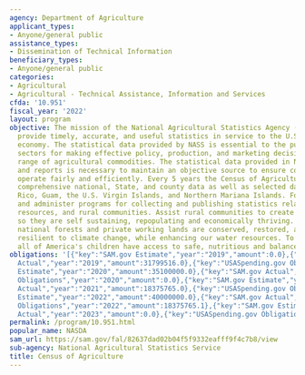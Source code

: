 ```yaml
---
agency: Department of Agriculture
applicant_types:
- Anyone/general public
assistance_types:
- Dissemination of Technical Information
beneficiary_types:
- Anyone/general public
categories:
- Agricultural
- Agricultural - Technical Assistance, Information and Services
cfda: '10.951'
fiscal_year: '2022'
layout: program
objective: The mission of the National Agricultural Statistics Agency (NASS) is to
  provide timely, accurate, and useful statistics in service to the U.S. agriculture
  economy. The statistical data provided by NASS is essential to the public and private
  sectors for making effective policy, production, and marketing decisions on a wide
  range of agricultural commodities. The statistical data provided in NASS studies
  and reports is necessary to maintain an objective source to ensure commodity markets
  operate fairly and efficiently. Every 5 years the Census of Agriculture provides
  comprehensive national, State, and county data as well as selected data for Puerto
  Rico, Guam, the U.S. Virgin Islands, and Northern Mariana Islands. Formulate, develop,
  and administer programs for collecting and publishing statistics related to agriculture,
  resources, and rural communities. Assist rural communities to create prosperity
  so they are self sustaining, repopulating and economically thriving. Ensure our
  national forests and private working lands are conserved, restored, and made more
  resilient to climate change, while enhancing our water resources. To ensure that
  all of America's children have access to safe, nutritious and balanced meals.
obligations: '[{"key":"SAM.gov Estimate","year":"2019","amount":0.0},{"key":"SAM.gov
  Actual","year":"2019","amount":31799516.0},{"key":"USASpending.gov Obligations","year":"2019","amount":0.0},{"key":"SAM.gov
  Estimate","year":"2020","amount":35100000.0},{"key":"SAM.gov Actual","year":"2020","amount":20300000.0},{"key":"USASpending.gov
  Obligations","year":"2020","amount":0.0},{"key":"SAM.gov Estimate","year":"2021","amount":35000000.0},{"key":"SAM.gov
  Actual","year":"2021","amount":18375765.0},{"key":"USASpending.gov Obligations","year":"2021","amount":40000000.0},{"key":"SAM.gov
  Estimate","year":"2022","amount":40000000.0},{"key":"SAM.gov Actual","year":"2022","amount":25699000.0},{"key":"USASpending.gov
  Obligations","year":"2022","amount":18375765.1},{"key":"SAM.gov Estimate","year":"2023","amount":43000000.0},{"key":"SAM.gov
  Actual","year":"2023","amount":0.0},{"key":"USASpending.gov Obligations","year":"2023","amount":43000000.0}]'
permalink: /program/10.951.html
popular_name: NASDA
sam_url: https://sam.gov/fal/82637dad02b04f5f9332eafff9f4c7b8/view
sub-agency: National Agricultural Statistics Service
title: Census of Agriculture
---
```

